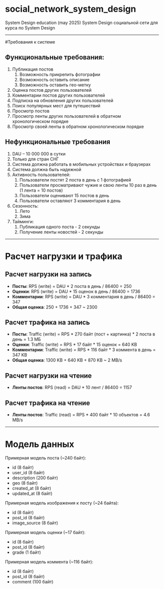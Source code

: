 # social_network_system_design
System Design education (may 2025)
System Design социальной сети для курса по System Design

---

#Требования к системе

## Функциональные требования:
1. Публикация постов
    1. Возможность прикрепить фотографии
    2. Возможность оставить описание
    3. Возможность оставить гео-метку
2. Оценка постов других пользователей
3. Комментарии постов других пользователей
4. Подписка на обновления других пользователей
5. Поиск популярных мест для путешествий
6. Просмотр постов
7. Просмотр ленты других пользователей в обратном хронологическом порядке
8. Просмотр своей ленты в обратном хронологическом порядке

## Нефункциональные требования
1. DAU – 10 000 000 в сутки
2. Только для стран СНГ
3. Система должна работать в мобильных устройствах и браузерах
4. Система должна быть надежной
5. Активность пользователей:
    1. Пользователи постят 2 поста в день с 1 фотографией
    2. Пользователи просматривают чужие и свою ленты 10 раз в день (1 лента = 10 постов)
    3. Пользователи оценивают 15 постов в день
    4. Пользователи оставляют 3 комментария в день
6. Сезонность:
    1. Лето
    2. Зима
7. Тайминги:
    1. Публикация одного поста - 2 секунды
    2. Получение ленты новостей - 2 секунды


---

# Расчет нагрузки и трафика

## Расчет нагрузки на запись
* **Посты**: RPS (write) = DAU * 2 поста в день / 86400 = 250 
* **Оценки**: RPS (write) = DAU * 15 оценок в день / 86400 = 1736
* **Комментарии**: RPS (write) = DAU * 3 комментария в день / 86400 = 347
* **Общая оценка**: 250 + 1736 + 347 ~ 2300

## Расчет трафика на запись
* **Посты**: Traffic (write) = RPS * 270 байт (пост + картинка) * 2 поста в день = 1.3 МБ
* **Оценки**: Traffic (write) = RPS * 17 байт * 15 оценок = 640 KB
* **Комментарии**: Traffic (write) = RPS * 116 байт * 3 коммента в день = 347 KB
* **Общая оценка**: 1300 KB + 640 KB + 870 KB ~ 2 MB/s

## Расчет нагрузки на чтение
* **Ленты постов**: RPS (read) = DAU * 10 лент / 86400 = 1157

## Расчет трафика на чтение
* **Ленты постов**: Traffic (read) = RPS * 400 байт * 10 объектов = 4.6 MB/s

---

# Модель данных

Примерная модель поста (~240 байт):
* id (8 байт)
* user_id (8 байт)
* description (200 байт) 
* geo (8 байт) 
* created_at (8 байт)
* updated_at (8 байт)

Примерная модель изображения к посту (~24 байта):
* id (8 байт)
* post_id (8 байт)
* image_source (8 байт)

Примерная модель оценки (~17 байт): 
* id (8 байт)
* post_id (8 байт)
* grade (1 байт)

Примерная модель коммента (~116 байт):
* id (8 байт)
* post_id (8 байт)
* comment (100 байт)